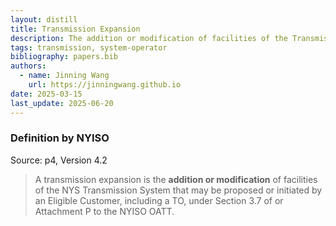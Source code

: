 ```yaml
---
layout: distill
title: Transmission Expansion
description: The addition or modification of facilities of the Transmission System.
tags: transmission, system-operator
bibliography: papers.bib
authors:
  - name: Jinning Wang
    url: https://jinningwang.github.io
date: 2025-03-15
last_update: 2025-06-20
---
```


### Definition by NYISO

Source: <d-cite key="nyiso2023tei"></d-cite> p4, Version 4.2

> A transmission expansion is the **addition or modification** of facilities of the NYS Transmission System that may be proposed or initiated by an Eligible Customer, including a TO, under Section 3.7 of or Attachment P to the NYISO OATT.
